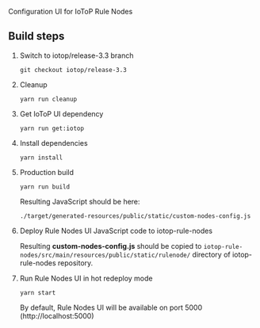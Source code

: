 Configuration UI for IoToP Rule Nodes

## Build steps

1) Switch to iotop/release-3.3 branch
    ```
    git checkout iotop/release-3.3
    ```
2) Cleanup
    ```
    yarn run cleanup 
    ```
2) Get IoToP UI dependency
    ```
    yarn run get:iotop 
    ```
3) Install dependencies
    ```
    yarn install 
    ```
4) Production build    
    ```
    yarn run build 
    ```
    Resulting JavaScript should be here:
    ```
    ./target/generated-resources/public/static/custom-nodes-config.js
    ```
5) Deploy Rule Nodes UI JavaScript code to iotop-rule-nodes

    Resulting **custom-nodes-config.js**
    should be copied to ```iotop-rule-nodes/src/main/resources/public/static/rulenode/```
    directory of iotop-rule-nodes repository.

6) Run Rule Nodes UI in hot redeploy mode

    ```
    yarn start
    ```
    
    By default, Rule Nodes UI will be available on port 5000 (http://localhost:5000)
